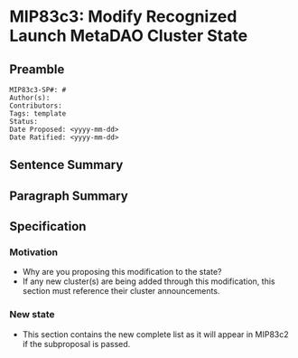 # MIP83c3: Modify Recognized Launch MetaDAO Cluster State

## Preamble

```
MIP83c3-SP#: #
Author(s):
Contributors:
Tags: template
Status:
Date Proposed: <yyyy-mm-dd>
Date Ratified: <yyyy-mm-dd>
```

## Sentence Summary

## Paragraph Summary

## Specification

### Motivation

- Why are you proposing this modification to the state? 
- If any new cluster(s) are being added through this modification, this section must reference their cluster announcements.

### New state

- This section contains the new complete list as it will appear in MIP83c2 if the subproposal is passed.
